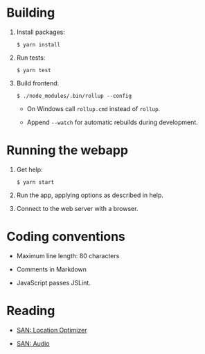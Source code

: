 Building
========

 1. Install packages:

        $ yarn install

 2. Run tests:

        $ yarn test

 3. Build frontend:

        $ ./node_modules/.bin/rollup --config

      * On Windows call `rollup.cmd` instead of `rollup`.

      * Append `--watch` for automatic rebuilds during development.


Running the webapp
==================

 1. Get help:

        $ yarn start

 2. Run the app, applying options as described in help.

 3. Connect to the web server with a browser.


Coding conventions
==================

  * Maximum line length: 80 characters

  * Comments in Markdown

  * JavaScript passes JSLint.


Reading
=======

  * [SAN: Location Optimizer][1]

  * [SAN: Audio][2]

[1]: https://feklee.github.io/san/notes/145c7131-6c7f-49cb-8ecc-07658b5c4a96/
[2]: https://feklee.github.io/san/notes/a55d9218-9ada-45ad-aa93-6b43d94b676d/
